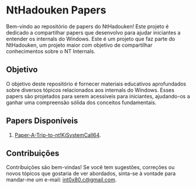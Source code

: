 # NtHadouken Papers

Bem-vindo ao repositório de papers do NtHadouken! Este projeto é dedicado a compartilhar papers que desenvolvo para ajudar iniciantes a entender os internals do Windows. Este é um projeto que faz parte do NtHadouken, um projeto maior com objetivo de compartilhar conhecimentos sobre o NT Internals.

## Objetivo

O objetivo deste repositório é fornecer materiais educativos aprofundados sobre diversos tópicos relacionados aos internals do Windows. Esses papers são projetados para serem acessíveis para iniciantes, ajudando-os a ganhar uma compreensão sólida dos conceitos fundamentais.

## Papers Disponíveis

1. [Paper-A-Trip-to-nt!KiSystemCall64](https://github.com/lnt0x80/NtHadouken-Papers/blob/main/Paper-A-trip-to-nt!KiSystemCall64.pdf).

## Contribuições

Contribuições são bem-vindas! Se você tem sugestões, correções ou novos tópicos que gostaria de ver abordados, sinta-se à vontade para mandar-me um e-mail: int0x80.c@gmail.com.
